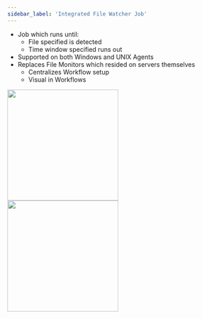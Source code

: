 ```yaml
---
sidebar_label: 'Integrated File Watcher Job'
---
```


<!--
<figure>
    <audio
        controls
        src="audiobasic/IntegratedFileWatcherJob.mp3">
            Your browser does not support the
            <code>audio</code> element.
    </audio>
</figure>
-->

* Job which runs until:
	* File specified is detected
	* Time window specified runs out
* Supported on both Windows and UNIX Agents
* Replaces File Monitors which resided on servers themselves
	* Centralizes Workflow setup
	* Visual in Workflows

<a href="imgbasic/439.png" target="_blank"><img src="imgbasic/439.png" width="250"></img></a>  
<a href="imgbasic/440.png" target="_blank"><img src="imgbasic/440.png" width="250"></img></a>  